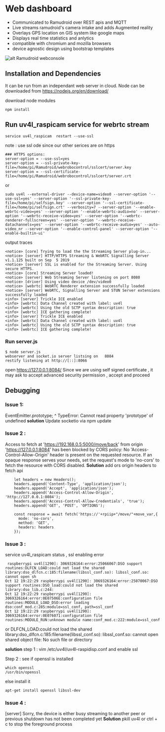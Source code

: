 # Web dashboard 

- Communicated to Ramudroid over REST apis and MQTT
- Live streams ramudroid's camera intake and adds Augmented reality
- Overlays GPS location on GIS system like google maps 
- Displays real time statistics and anlytics 
- compatible with chromium and mozilla browsers
- device agnostic design using bootstrap templates 


![alt Ramudroid webconsole ](https://altanaitelecom.files.wordpress.com/2016/03/screenshot-from-2016-03-19-04-28-53.png?w=728)


## Installation and Dependencies 

It can be run from an independant web server in cloud. 
Node can be downloaded from https://nodejs.org/en/download/

download node modules 
```
npm install
```

## Run uv4l_raspicam service for webrtc stream

```
service uv4l_raspicam  restart --use-ssl
```
note : use ssl ode since our other serices are on https

```
### HTTPS options:
server-option = --use-ssl=yes
server-option = --ssl-private-key-file=/home/pi/Ramudroid/webrobocontrol/sslcert/server.key
server-option = --ssl-certificate-file=/home/pi/Ramudroid/webrobocontrol/sslcert/server.crt
```

or
```
sudo uv4l --external-driver --device-name=video0 --server-option '--use-ssl=yes' --server-option '--ssl-private-key-file=/home/pi/selfsign.key' --server-option '--ssl-certificate-file=/home/pi/selfsign.crt' --verbosity=7 --server-option '--enable-webrtc-video=yes' --server-option '--enable-webrtc-audio=no' --server-option '--webrtc-receive-video=yes' --server-option '--webrtc-renderer-fullscreen=yes' --server-option '--webrtc-receive-datachannels=yes' --server-option '--webrtc-receive-audio=yes' --auto-video_nr --server-option '--enable-control-panel' --server-option '--enable-builtin-ui'
```
output traces 
```
<notice> [core] Trying to load the the Streaming Server plug-in...
<notice> [server] HTTP/HTTPS Streaming & WebRTC Signalling Server v1.1.125 built on Sep  5 2019
<notice> [server] SSL is enabled for the Streaming Server. Using secure HTTPS.
<notice> [core] Streaming Server loaded!
<notice> [server] Web Streaming Server listening on port 8080
<notice> [driver] Using video device /dev/video0
<notice> [webrtc] WebRTC Renderer extension successfully loaded
<notice> [server] WebRTC, Signalling Server and STUN Server extensions successfully loaded
<info> [server] Trickle ICE enabled
<info> [webrtc] Data Channel created with label: uv4l
<info> [webrtc] Using the old SCTP syntax description: true
<info> [webrtc] ICE gathering complete!
<info> [server] Trickle ICE enabled
<info> [webrtc] Data Channel created with label: uv4l
<info> [webrtc] Using the old SCTP syntax description: true
<info> [webrtc] ICE gathering complete!
```

### Run server.js
```
$ node server.js 
webserver and socket.io server listsing on   8084
restify listening at http://[::]:8066
```
open https://127.0.0.1:8084/
Since we are using self signed certificate , it may ask to accept advanced security permission , accept and proceed

## Debugging 

### Issue 1: 
EventEmitter.prototype; ^ TypeError: Cannot read property 'prototype' of undefined
**solution** Update socketio via npm update


### Issue 2 :
Access to fetch at 'https://192.168.0.5:5000/move/back' from origin 'https://127.0.0.1:8084' has been blocked by CORS policy: No 'Access-Control-Allow-Origin' header is present on the requested resource. If an opaque response serves your needs, set the request's mode to 'no-cors' to fetch the resource with CORS disabled.
**Solution** add ors origin headers to fetch api 
``` 
    let headers = new Headers();
    headers.append('Content-Type', 'application/json');
    headers.append('Accept', 'application/json');
    headers.append('Access-Control-Allow-Origin', 'http://127.0.0.1:8084');
    headers.append('Access-Control-Allow-Credentials', 'true');
    headers.append('GET', 'POST', 'OPTIONS');

    const response = await fetch('https://'+rpiip+"/move/"+move_var,{
      mode: 'no-cors',
      method: 'GET',
      headers: headers
    });
```

### Issue 3 : 
service uv4l_raspicam status , ssl enabling error
```
 raspberrypi uv4l[1290]: 3069326164:error:25066067:DSO support routines:DLFCN_LOAD:could not load the shared library:dso_dlfcn.c:185:filename(libssl_conf.so): libssl_conf.so: cannot open sh
Oct 12 19:22:29 raspberrypi uv4l[1290]: 3069326164:error:25070067:DSO support routines:DSO_load:could not load the shared library:dso_lib.c:244:
Oct 12 19:22:29 raspberrypi uv4l[1290]: 3069326164:error:0E07506E:configuration file routines:MODULE_LOAD_DSO:error loading dso:conf_mod.c:285:module=ssl_conf, path=ssl_conf
Oct 12 19:22:29 raspberrypi uv4l[1290]: 3069326164:error:0E076071:configuration file routines:MODULE_RUN:unknown module name:conf_mod.c:222:module=ssl_conf
```
or 
DLFCN_LOAD:could not load the shared library:dso_dlfcn.c:185:filename(libssl_conf.so): libssl_conf.so: cannot open shared object file: No such file or directory

**solution**
step 1 : vim /etc/uv4l/uv4l-raspidisp.conf
and enable ssl

Step 2 : see if openssl is installed 
```
which openssl
/usr/bin/openssl
```

else install it 
```
apt-get install openssl libssl-dev
```

### Issue 4 :
<warning> [server] Sorry, the device is either busy streaming to another peer or previous shutdown has not been completed yet
**Solution** pkill uv4l
or ctrl + c to stop the foreground process